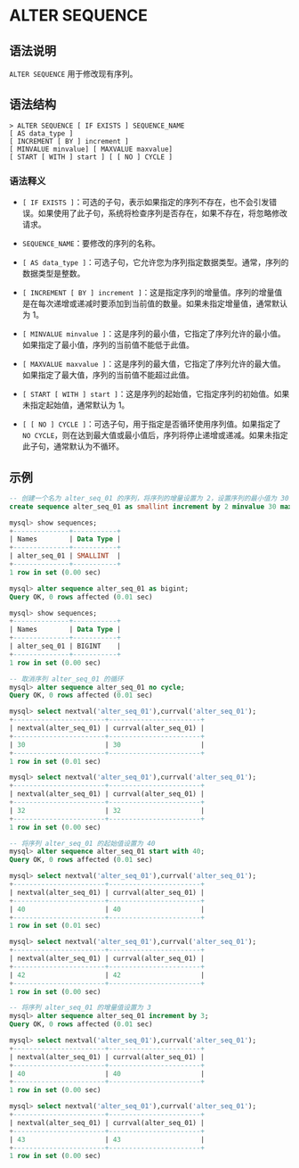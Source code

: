 # **ALTER SEQUENCE**

## **语法说明**

`ALTER SEQUENCE` 用于修改现有序列。

## **语法结构**

```
> ALTER SEQUENCE [ IF EXISTS ] SEQUENCE_NAME
[ AS data_type ]
[ INCREMENT [ BY ] increment ]
[ MINVALUE minvalue] [ MAXVALUE maxvalue]
[ START [ WITH ] start ] [ [ NO ] CYCLE ]
```

### 语法释义

- `[ IF EXISTS ]`：可选的子句，表示如果指定的序列不存在，也不会引发错误。如果使用了此子句，系统将检查序列是否存在，如果不存在，将忽略修改请求。

- `SEQUENCE_NAME`：要修改的序列的名称。

- `[ AS data_type ]`：可选子句，它允许您为序列指定数据类型。通常，序列的数据类型是整数。

- `[ INCREMENT [ BY ] increment ]`：这是指定序列的增量值。序列的增量值是在每次递增或递减时要添加到当前值的数量。如果未指定增量值，通常默认为 1。

- `[ MINVALUE minvalue ]`：这是序列的最小值，它指定了序列允许的最小值。如果指定了最小值，序列的当前值不能低于此值。

- `[ MAXVALUE maxvalue ]`：这是序列的最大值，它指定了序列允许的最大值。如果指定了最大值，序列的当前值不能超过此值。

- `[ START [ WITH ] start ]`：这是序列的起始值，它指定序列的初始值。如果未指定起始值，通常默认为 1。

- `[ [ NO ] CYCLE ]`：可选子句，用于指定是否循环使用序列值。如果指定了 `NO CYCLE`，则在达到最大值或最小值后，序列将停止递增或递减。如果未指定此子句，通常默认为不循环。

## **示例**

```sql
-- 创建一个名为 alter_seq_01 的序列，将序列的增量设置为 2，设置序列的最小值为 30，最大值为 100，并启用循环
create sequence alter_seq_01 as smallint increment by 2 minvalue 30 maxvalue 100 cycle;

mysql> show sequences;
+--------------+-----------+
| Names        | Data Type |
+--------------+-----------+
| alter_seq_01 | SMALLINT  |
+--------------+-----------+
1 row in set (0.00 sec)

mysql> alter sequence alter_seq_01 as bigint;
Query OK, 0 rows affected (0.01 sec)

mysql> show sequences;
+--------------+-----------+
| Names        | Data Type |
+--------------+-----------+
| alter_seq_01 | BIGINT    |
+--------------+-----------+
1 row in set (0.00 sec)

-- 取消序列 alter_seq_01 的循环
mysql> alter sequence alter_seq_01 no cycle;
Query OK, 0 rows affected (0.01 sec)

mysql> select nextval('alter_seq_01'),currval('alter_seq_01');
+-----------------------+-----------------------+
| nextval(alter_seq_01) | currval(alter_seq_01) |
+-----------------------+-----------------------+
| 30                    | 30                    |
+-----------------------+-----------------------+
1 row in set (0.01 sec)

mysql> select nextval('alter_seq_01'),currval('alter_seq_01');
+-----------------------+-----------------------+
| nextval(alter_seq_01) | currval(alter_seq_01) |
+-----------------------+-----------------------+
| 32                    | 32                    |
+-----------------------+-----------------------+
1 row in set (0.00 sec)

-- 将序列 alter_seq_01 的起始值设置为 40
mysql> alter sequence alter_seq_01 start with 40;
Query OK, 0 rows affected (0.01 sec)

mysql> select nextval('alter_seq_01'),currval('alter_seq_01');
+-----------------------+-----------------------+
| nextval(alter_seq_01) | currval(alter_seq_01) |
+-----------------------+-----------------------+
| 40                    | 40                    |
+-----------------------+-----------------------+
1 row in set (0.01 sec)

mysql> select nextval('alter_seq_01'),currval('alter_seq_01');
+-----------------------+-----------------------+
| nextval(alter_seq_01) | currval(alter_seq_01) |
+-----------------------+-----------------------+
| 42                    | 42                    |
+-----------------------+-----------------------+
1 row in set (0.00 sec)

-- 将序列 alter_seq_01 的增量值设置为 3
mysql> alter sequence alter_seq_01 increment by 3;
Query OK, 0 rows affected (0.01 sec)

mysql> select nextval('alter_seq_01'),currval('alter_seq_01');
+-----------------------+-----------------------+
| nextval(alter_seq_01) | currval(alter_seq_01) |
+-----------------------+-----------------------+
| 40                    | 40                    |
+-----------------------+-----------------------+
1 row in set (0.00 sec)

mysql> select nextval('alter_seq_01'),currval('alter_seq_01');
+-----------------------+-----------------------+
| nextval(alter_seq_01) | currval(alter_seq_01) |
+-----------------------+-----------------------+
| 43                    | 43                    |
+-----------------------+-----------------------+
1 row in set (0.00 sec)
```
